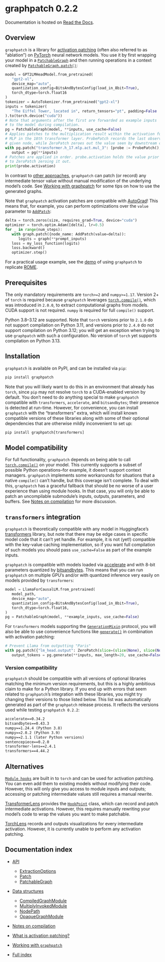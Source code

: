 # graphpatch 0.2.2

Documentation is hosted on [Read the Docs](https://graphpatch.readthedocs.io/en/stable).

## Overview

`graphpatch` is a library for [activation patching](https://graphpatch.readthedocs.io/en/stable/what_is_activation_patching.html#what-is-activation-patching) (often
also referred to as “ablation”) on [PyTorch](https://pytorch.org/docs/stable/index.html) neural network models. You use
it by first wrapping your model in a [`PatchableGraph`](https://graphpatch.readthedocs.io/en/stable/patchable_graph.html#graphpatch.PatchableGraph) and then running operations in a context
created by [`PatchableGraph.patch()`](https://graphpatch.readthedocs.io/en/stable/patchable_graph.html#graphpatch.PatchableGraph.patch):

```python
model = GPT2LMHeadModel.from_pretrained(
   "gpt2-xl",
   device_map="auto",
   quantization_config=BitsAndBytesConfig(load_in_8bit=True),
   torch_dtype=torch.float16
)
tokenizer = AutoTokenizer.from_pretrained("gpt2-xl")
inputs = tokenizer(
   "The Eiffel Tower, located in", return_tensors="pt", padding=False
).to(torch.device("cuda"))
# Note that arguments after the first are forwarded as example inputs
# to the model during compilation.
pg = PatchableGraph(model, **inputs, use_cache=False)
# Applies patches to the multiplication result within the activation function of the
# MLP in the 18th transformer layer. ProbePatch records the last observed value at the
# given node, while ZeroPatch zeroes out the value seen by downstream computations.
with pg.patch("transformer.h_17.mlp.act.mul_3": [probe := ProbePatch(), ZeroPatch()]):
   output = pg(**inputs)
# Patches are applied in order. probe.activation holds the value prior
# to ZeroPatch zeroing it out.
print(probe.activation)
```

In contrast to [other approaches](#related-work), `graphpatch` can patch (or record) any
intermediate tensor value without manual modification of the underlying model’s code. See [Working with graphpatch](https://graphpatch.readthedocs.io/en/stable/working_with_graphpatch.html#working-with-graphpatch) for
some tips on how to use the generated graphs.

Note that `graphpatch` activation patches are compatible with [AutoGrad](https://pytorch.org/docs/stable/autograd.html)!
This means that, for example, you can perform optimizations over the `value` parameter to
[`AddPatch`](https://graphpatch.readthedocs.io/en/stable/patch.html#graphpatch.patch.AddPatch):

```python
delta = torch.zeros(size, requires_grad=True, device="cuda")
optimizer = torch.optim.Adam([delta], lr=0.5)
for _ in range(num_steps):
   with graph.patch({node_name: AddPatch(value=delta)):
      logits = graph(**prompt_inputs)
   loss = my_loss_function(logits)
   loss.backward()
   optimizer.step()
```

For a practical usage example, see the [demo](https://github.com/evan-lloyd/graphpatch/tree/main/demos/ROME) of using `graphpatch` to replicate [ROME](https://rome.baulab.info/).

## Prerequisites

The only mandatory requirements are `torch>=2` and `numpy>=1.17`. Version 2+ of `torch` is required
because `graphpatch` leverages [`torch.compile()`](https://pytorch.org/docs/stable/generated/torch.compile.html#torch.compile), which was introduced in `2.0.0`, to extract computational graphs from models.
CUDA support is not required. `numpy` is required for full `compile()` support.

Python 3.8–3.12 are supported. Note that `torch` versions prior to `2.1.0` do not support compilation
on Python 3.11, and versions prior to `2.4.0` do not support compilation on Python 3.12;
you will get an exception when trying to use `graphpatch` with such a configuration. No version of
`torch` yet supports compilation on Python 3.13.

## Installation

`graphpatch` is available on PyPI, and can be installed via `pip`:

```default
pip install graphpatch
```

Note that you will likely want to do this in an environment that already has `torch`, since `pip` may not resolve
`torch` to a CUDA-enabled version by default. You don’t need to do anything special to make `graphpatch` compatible
with `transformers`, `accelerate`, and `bitsandbytes`; their presence is detected at run-time. However, for convenience,
you can install `graphpatch` with the “transformers” extra, which will install known compatible versions of these libraries along
with some of their optional dependencies that are otherwise mildly inconvenient to set up:

```default
pip install graphpatch[transformers]
```

## Model compatibility

For full functionality, `graphpatch` depends on being able to call [`torch.compile()`](https://pytorch.org/docs/stable/generated/torch.compile.html#torch.compile) on your
model. This currently supports a subset of possible Python operations–for example, it doesn’t support
context managers. `graphpatch` implements some workarounds for situations that a native
`compile()` can’t handle, but this coverage isn’t complete. To deal with this, `graphpatch`
has a graceful fallback that should be no worse of a user experience than using module hooks.
In that case, you will only be able to patch an uncompilable submodule’s inputs, outputs,
parameters, and buffers. See [Notes on compilation](https://graphpatch.readthedocs.io/en/stable/notes_on_compilation.html#notes-on-compilation) for more discussion.

## `transformers` integration

`graphpatch` is theoretically compatible with any model in Huggingface’s [transformers](https://huggingface.co/docs/transformers/main/en/index)
library, but note that there may be edge cases in specific model code that it can’t yet handle. For
example, it is not (yet!) compatible with the key-value caching implementation, so if you want full
compilation of such models you should pass `use_cache=False` as part of the example inputs.

`graphpatch` is compatible with models loaded via [accelerate](https://huggingface.co/docs/accelerate/main/en/index) and with 8-bit parameters
quantized by [bitsandbytes](https://pypi.org/project/bitsandbytes/). This means that you can run `graphpatch` on
multiple GPU’s and/or with quantized inference very easily on models provided by `transformers`:

```python
model = LlamaForCausalLM.from_pretrained(
   model_path,
   device_map="auto",
   quantization_config=BitsAndBytesConfig(load_in_8bit=True),
   torch_dtype=torch.float16,
)
pg = PatchableGraph(model, **example_inputs, use_cache=False)
```

For `transformers` models supporting the [`GenerationMixin`](https://huggingface.co/docs/transformers/main/en/main_classes/text_generation#transformers.GenerationMixin) protocol, you will
also be able to use convenience functions like [`generate()`](https://huggingface.co/docs/transformers/main/en/main_classes/text_generation#transformers.GenerationMixin.generate) in
combination with activation patching:

```python
# Prevent Llama from outputting "Paris"
with pg.patch({"lm_head.output": ZeroPatch(slice=(slice(None), slice(None), 3681))}):
   output_tokens = pg.generate(**inputs, max_length=20, use_cache=False)
```

### Version compatibility

`graphpatch` should be compatible with all versions of optional libraries matching the minimum
version requirements, but this is a highly ambitious claim to make for a Python library. If you end
up with errors that seem related to `graphpatch`’s integration with these libraries, you might try
changing their versions to those listed below. This list was automatically generated as part of the
`graphpatch` release process. It reflects the versions used while testing `graphpatch 0.2.2`:

```default
accelerate==0.34.2
bitsandbytes==0.43.3
numpy==1.24.4 (Python 3.8)
numpy==2.0.2 (Python 3.9)
numpy==2.1.1 (later Python versions)
sentencepiece==0.2.0
transformer-lens==2.4.1
transformers==4.44.2
```

<a id="related-work"></a>

## Alternatives

[`Module hooks`](https://pytorch.org/docs/stable/generated/torch.nn.Module.html#torch.nn.Module.register_forward_hook) are built in to `torch` and can be used for activation
patching. You can even add them to existing models without modifying their code. However, this will only give you
access to module inputs and outputs; accessing or patching intermediate values still requires a manual rewrite.

[TransformerLens](https://transformerlensorg.github.io/TransformerLens/index.html) provides the
[`HookPoint`](https://transformerlensorg.github.io/TransformerLens/generated/code/transformer_lens.hook_points.html#transformer_lens.hook_points.HookPoint) class, which can record and patch intermediate
activations. However, this requires manually rewriting your model’s code to wrap the values you want to make
patchable.

[TorchLens](https://github.com/johnmarktaylor91/torchlens) records and outputs visualizations for every intermediate
activation. However, it is currently unable to perform any activation patching.

## Documentation index

* [API](https://graphpatch.readthedocs.io/en/stable/api.html)
  * [ExtractionOptions](https://graphpatch.readthedocs.io/en/stable/extraction_options.html)
  * [Patch](https://graphpatch.readthedocs.io/en/stable/patch.html)
  * [PatchableGraph](https://graphpatch.readthedocs.io/en/stable/patchable_graph.html)
* [Data structures](https://graphpatch.readthedocs.io/en/stable/data_structures.html)
  * [CompiledGraphModule](https://graphpatch.readthedocs.io/en/stable/compiled_graph_module.html)
  * [MultiplyInvokedModule](https://graphpatch.readthedocs.io/en/stable/multiply_invoked_module.html)
  * [NodePath](https://graphpatch.readthedocs.io/en/stable/node_path.html)
  * [OpaqueGraphModule](https://graphpatch.readthedocs.io/en/stable/opaque_graph_module.html)
* [Notes on compilation](https://graphpatch.readthedocs.io/en/stable/notes_on_compilation.html)
* [What is activation patching?](https://graphpatch.readthedocs.io/en/stable/what_is_activation_patching.html)
* [Working with `graphpatch`](https://graphpatch.readthedocs.io/en/stable/working_with_graphpatch.html)

* [Full index](https://graphpatch.readthedocs.io/en/stable/genindex.html)
